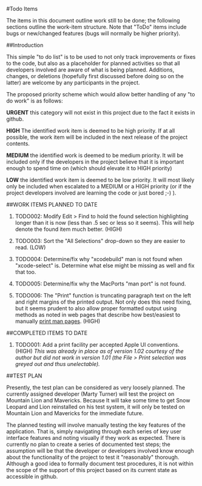 #Todo Items

The items in this document outline work still to be done; the following sections outline the work-item structure. Note that "ToDo" items include bugs or new/changed features (bugs will normally be higher priority).

##Introduction

This simple "to do list" is to be used to not only track improvements or fixes to the code, but also as a placeholder for planned activities so that all developers involved are aware of what is being planned. Additions, changes, or deletions (hopefully first discussed before doing so on the latter) are welcome by any participants in the project.

The proposed priority scheme which would allow better handling of any "to do work" is as follows:

**URGENT**	this category will not exist in this project due to the fact it exists in github.

**HIGH**	The identified work item is deemed to be high priority. If at all possible, the work item will be included in the next release of the project contents.

**MEDIUM**	the identified work is deemed to be medium priority. It will be included only if the developers in the project believe that it is important enough to spend time on (which should elevate it to HIGH priority)

**LOW**		the identified work item is deemed to be low priority. It will most likely only be included when escalated to a MEDIUM or a HIGH priority (or if the project developers involved are learning the code or just bored ;-) ).

##WORK ITEMS PLANNED TO DATE 

1. TODO002: Modify Edit > Find to hold the found selection highlighting longer than it is now (less than .5 sec or less so it seems). This will help denote the found item much better. (HIGH)

2. TODO003: Sort the "All Selections" drop-down so they are easier to read. (LOW)

3. TODO004: Determine/fix why "xcodebuild" man is not found when "xcode-select" is. Determine what else might be missing as well and fix that too.

4. TODO005: Determine/fix why the MacPorts "man port" is not found.

5. TODO006: The "Print" function is truncating paragraph text on the left and right margins of the printed output. Not only does this need fixing, but it seems prudent to also allow proper formatted output using methods as noted in web pages that describe how best/easiest to manually [print man pages](http://www.peachpit.com/articles/article.aspx?p=432434&seqNum=2). (HIGH)

##COMPLETED ITEMS TO DATE

1. TODO001: Add a print facility per accepted Apple UI conventions. (HIGH) 
	*This was already in place as of version 1.02 courtesy of the author but did not work in version 1.01 (the File > Print selection was greyed out and thus unelectable).* 

##TEST PLAN

Presently, the test plan can be considered as very loosely planned. The currently assigned developer (Marty Turner) will test the project on Mountain Lion and Mavericks. Because It will take some time to get Snow Leopard and Lion reinstalled on his test system, it will only be tested on Mountain Lion and Mavericks for the immediate future.

The planned testing will involve manually testing the key features of the application. That is, simply navigating through each series of key user interface features and noting visually if they work as expected. There is currently no plan to create a series of documented test steps; the assumption will be that the developer or developers involved know enough about the functionality of the project to test it "reasonably" thorough. Although a good idea to formally document test procedures, it is not within the scope of the support of this project based on its current state as accessible in github.
